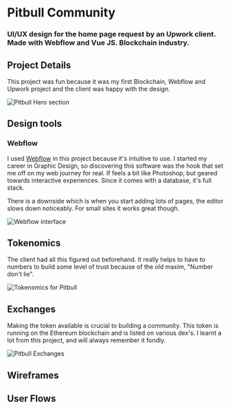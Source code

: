 # Pitbull Community

### UI/UX design for the home page request by an Upwork client. Made with Webflow and Vue JS. Blockchain industry.

## Project Details

This project was fun because it was my first Blockchain, Webflow and Upwork project and the client was happy with the design.

![Pitbull Hero section](/images/work/pitbull/pitbull-hero.png)

## Design tools

### Webflow

I used [Webflow](https://www.webflow.com) in this project because it's intuitive to use. I started my career in Graphic Design, so discovering this software was the hook that set me off on my web journey for real. If feels a bit like Photoshop, but geared towards interactive experiences. Since it comes with a database, it's full stack.

There is a downside which is when you start adding lots of pages, the editor slows down noticeably. For small sites it works great though.

![Webflow interface](/images/work/pitbull/pitbull-webflow.png)

## Tokenomics

The client had all this figured out beforehand. It really helps to have to numbers to build some level of trust because of the old maxim, "Number don't lie".

![Tokenomics for Pitbull](/images/work/pitbull/pitbull-tokenomics.png)

## Exchanges

Making the token available is crucial to building a community. This token is running on the Ethereum blockchain and is listed on various dex's. I learnt a lot from this project, and will always remember it fondly.

![Pitbull Exchanges](/images/work/pitbull/pitbull-exchanges.png)

## Wireframes

## User Flows